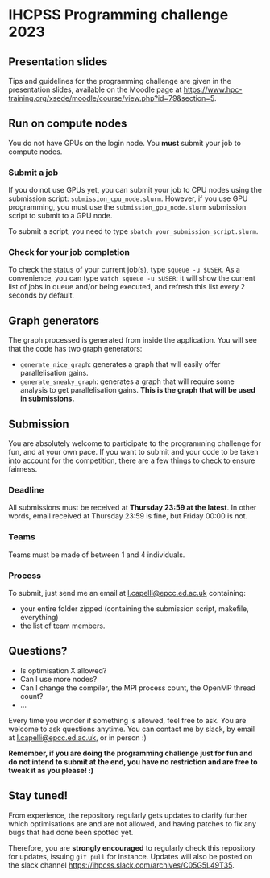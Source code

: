 # IHCPSS Programming challenge 2023

## Presentation slides
Tips and guidelines for the programming challenge are given in the presentation slides, available on the Moodle page at https://www.hpc-training.org/xsede/moodle/course/view.php?id=79&section=5.

## Run on compute nodes
You do not have GPUs on the login node. You **must** submit your job to compute nodes.

### Submit a job
If you do not use GPUs yet, you can submit your job to CPU nodes using the submission script: `submission_cpu_node.slurm`. However, if you use GPU programming, you must use the `submission_gpu_node.slurm` submission script to submit to a GPU node.

To submit a script, you need to type `sbatch your_submission_script.slurm`.

### Check for your job completion
To check the status of your current job(s), type `squeue -u $USER`. As a convenience, you can type `watch squeue -u $USER`: it will show the current list of jobs in queue and/or being executed, and refresh this list every 2 seconds by default.

## Graph generators
The graph processed is generated from inside the application. You will see that the code has two graph generators:
- `generate_nice_graph`: generates a graph that will easily offer parallelisation gains.
- `generate_sneaky_graph`: generates a graph that will require some analysis to get parallelisation gains. **This is the graph that will be used in submissions.**

## Submission
You are absolutely welcome to participate to the programming challenge for fun, and at your own pace. If you want to submit and your code to be taken into account for the competition, there are a few things to check to ensure fairness.

### Deadline
All submissions must be received at **Thursday 23:59 at the latest**. In other words, email received at Thursday 23:59 is fine, but Friday 00:00 is not.

### Teams
Teams must be made of between 1 and 4 individuals.

### Process
To submit, just send me an email at l.capelli@epcc.ed.ac.uk containing:
- your entire folder zipped (containing the submission script, makefile, everything)
- the list of team members.

## Questions?

- Is optimisation X allowed?
- Can I use more nodes?
- Can I change the compiler, the MPI process count, the OpenMP thread count?
- ...

Every time you wonder if something is allowed, feel free to ask. You are welcome to ask questions anytime. You can contact me by slack, by email at l.capelli@epcc.ed.ac.uk, or in person :)

**Remember, if you are doing the programming challenge just for fun and do not intend to submit at the end, you have no restriction and are free to tweak it as you please! :)**

## Stay tuned!

From experience, the repository regularly gets updates to clarify further which optimisations are and are not allowed, and having patches to fix any bugs that had done been spotted yet.

Therefore, you are **strongly encouraged** to regularly check this repository for updates, issuing `git pull` for instance.
Updates will also be posted on the slack channel https://ihpcss.slack.com/archives/C05G5L49T35.
